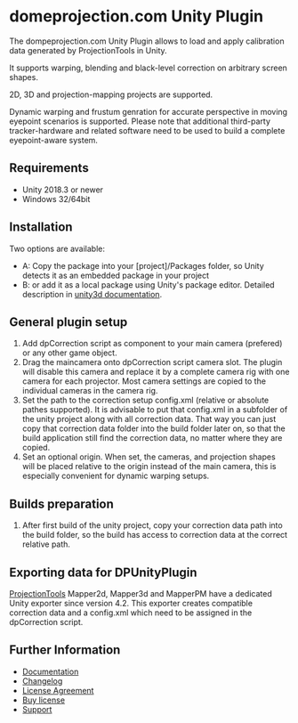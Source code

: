 # domeprojection.com Unity Plugin

The dompeprojection.com Unity Plugin allows to load and apply calibration data generated by ProjectionTools in Unity.

It supports warping, blending and black-level correction on arbitrary screen shapes.

2D, 3D and projection-mapping projects are supported.

Dynamic warping and frustum genration for accurate perspective in moving eyepoint scenarios is supported.
Please note that additional third-party tracker-hardware and related software need to be used to build a complete eyepoint-aware system.

## Requirements
* Unity 2018.3 or newer
* Windows 32/64bit


## Installation

Two options are available:

* A: Copy the package into your [project]/Packages folder, so Unity detects it as an embedded package in your project
* B: or add it as a local package using Unity's package editor. Detailed description in [unity3d documentation](https://docs.unity3d.com/2020.1/Documentation/Manual/upm-ui-local.html).

 ## General plugin setup

1. Add dpCorrection script as component to your main camera (prefered) or any other game object.
2. Drag the maincamera onto dpCorrection script camera slot. The plugin will disable this camera and replace it by a complete camera rig with one camera for each projector. Most camera settings are copied to the individual cameras in the camera rig.
3. Set the path to the correction setup config.xml (relative or absolute pathes supported). It is advisable to put that config.xml in a subfolder of the unity project along with all correction data. That way you can just copy that correction data folder into the build folder later on, so that the build application still find the correction data, no matter where they are copied.
4. Set an optional origin. When set, the cameras, and projection shapes will be placed relative to the origin instead of the main camera, this is especially convenient for dynamic warping setups.

## Builds preparation

1. After first build of the unity project, copy your correction data path into the build folder, so the build has access to correction data at the correct relative path.

## Exporting data for DPUnityPlugin

[ProjectionTools](https://www.domeprojection.com/products/projection-tools) Mapper2d, Mapper3d and MapperPM have a dedicated Unity exporter since version 4.2.
This exporter creates compatible correction data and a config.xml which need to be assigned in the dpCorrection script.

## Further Information

* [Documentation](Documentation/DPUnityPlugin.md)
* [Changelog](CHANGELOG.md)
* [License Agreement](LICENSE.md)
* [Buy license](https://www.domeprojection.com/contact)
* [Support](https://support.domeprojection.com)


